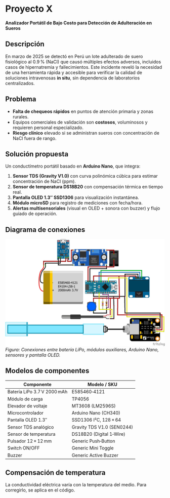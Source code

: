 # Proyecto X  
**Analizador Portátil de Bajo Costo para Detección de Adulteración en Sueros**


## Descripción  
En marzo de 2025 se detectó en Perú un lote adulterado de suero fisiológico al 0.9 % (NaCl) que causó múltiples efectos adversos, incluidos casos de hipernatremia y fallecimientos. Este incidente reveló la necesidad de una herramienta rápida y accesible para verificar la calidad de soluciones intravenosas **in situ**, sin dependencia de laboratorios centralizados.


## Problema  
- **Falta de chequeos rápidos** en puntos de atención primaria y zonas rurales.  
- Equipos comerciales de validación son **costosos**, voluminosos y requieren personal especializado.  
- **Riesgo clínico** elevado si se administran sueros con concentración de NaCl fuera de rango.


## Solución propuesta  
Un conductímetro portátil basado en **Arduino Nano**, que integra:  
1. **Sensor TDS (Gravity V1.0)** con curva polinómica cúbica para estimar concentración de NaCl (ppm).  
2. **Sensor de temperatura DS18B20** con compensación térmica en tiempo real.  
3. **Pantalla OLED 1.3″ SSD1306** para visualización instantánea.  
4. **Módulo microSD** para registro de mediciones con fecha/hora.  
5. **Alertas multisensoriales** (visual en OLED + sonora con buzzer) y flujo guiado de operación.


## Diagrama de conexiones  
![Diagrama de conexiones completo](diagrama_conexiones.png)
*Figura: Conexiones entre batería LiPo, módulos auxiliares, Arduino Nano, sensores y pantalla OLED.*


## Modelos de componentes

| Componente                      | Modelo / SKU                 |
|---------------------------------|------------------------------|
| Batería LiPo 3.7 V 2000 mAh      | E585460‑4121                 |
| Módulo de carga                 | TP4056                       |
| Elevador de voltaje             | MT3608 (LM2596S)             |
| Microcontrolador                | Arduino Nano (CH340)         |
| Pantalla OLED 1.3″              | SSD1306 I²C, 128 × 64         |
| Sensor TDS analógico            | Gravity TDS V1.0 (SEN0244)   |
| Sensor de temperatura           | DS18B20 (Digital 1‑Wire)     |
| Pulsador 12 × 12 mm               | Generic Push‑Button          |
| Switch ON/OFF                   | Generic Mini Toggle          |
| Buzzer                          | Generic Active Buzzer        |


## Compensación de temperatura  
La conductividad eléctrica varía con la temperatura del medio. Para corregirlo, se aplica en el código.
